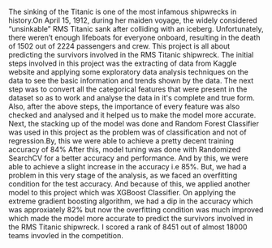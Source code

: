 The sinking of the Titanic is one of the most infamous shipwrecks in history.On April 15, 1912, during her maiden voyage, the widely considered “unsinkable” RMS Titanic sank after colliding with an iceberg. 
Unfortunately, there weren’t enough lifeboats for everyone onboard, resulting in the death of 1502 out of 2224 passengers and crew.
This project is all about predicting the survivors involved in the RMS Titanic shipwreck.
The initial steps involved in this project was the extracting of data from Kaggle website and applying some exploratory data analysis techniques on the data to see the basic information and trends shown by the data.
The next step was to convert all the categorical features that were present in the dataset so as to work and analyse the data in it's complete and true form.
Also, after the above steps, the importance of every feature was also checked and analysed and it helped us to make the model more accurate.
Next, the stacking up of the model was done and Random Forest Classifier was used in this project as the problem was of classification and not of regression.By, this we were able to achieve a pretty decent training accuracy of 84%
After this, model tuning was done with Randomized SearchCV for a better accuracy and performance.
And by this, we were able to achieve a slight increase in the accuracy i.e 85%.
But, we had a problem in this very stage of the analysis, as we faced an overfitting condition for the test accuracy. And because of this, we applied another model to this project which was XGBoost Classifier.
On applying the extreme gradient boosting algorithm, we had a dip in the accuracy which was approxiately 82% but now the overfitting condition was much improved which made the model more accurate to predict the survivors involved in the RMS Titanic shipwreck.
I scored a rank of 8451 out of almost 18000 teams invovled in the competition.
